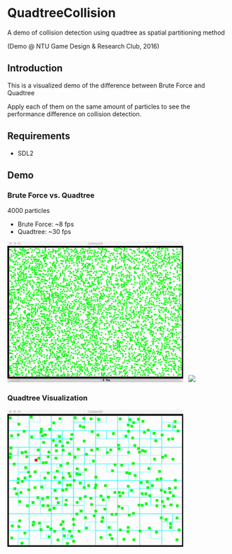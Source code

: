 # QuadtreeCollision
A demo of collision detection using quadtree as spatial partitioning method 

(Demo @ NTU Game Design &amp; Research Club, 2016)

## Introduction
This is a visualized demo of the difference between Brute Force and Quadtree

Apply each of them on the same amount of particles to see the performance difference on collision detection.

## Requirements
* SDL2

## Demo
### Brute Force vs. Quadtree
4000 particles
* Brute Force: ~8 fps
* Quadtree: ~30 fps

<img src="demo/bruteforce.gif" width="400"> &nbsp; <img src="demo/quadtree.gif" width="400">

### Quadtree Visualization
<img src="demo/quadtreevis.gif" width="400">


